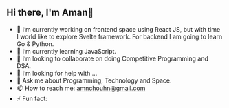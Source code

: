 ## Hi there, I'm Aman👋

- 🔭 I’m currently working on frontend space using React JS, but with time I world like to explore Svelte framework. For backend I am going to learn Go & Python.
- 🌱 I’m currently learning JavaScript.
- 👯 I’m looking to collaborate on doing Competitive Programming and DSA.
- 🤔 I’m looking for help with ...
- 💬 Ask me about Programming, Technology and Space.
- 📫 How to reach me: amnchouhn@gmail.com
- ⚡ Fun fact: 
